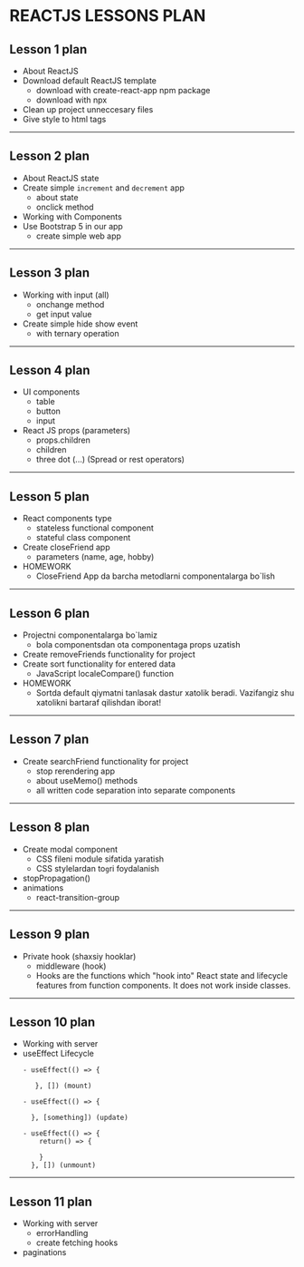 # REACTJS LESSONS PLAN

## Lesson 1 plan

- About ReactJS
- Download default ReactJS template
  - download with create-react-app npm package
  - download with npx
- Clean up project unneccesary files
- Give style to html tags

---

## Lesson 2 plan

- About ReactJS state
- Create simple `increment` and `decrement` app
  - about state
  - onclick method
- Working with Components
- Use Bootstrap 5 in our app
  - create simple web app

---

## Lesson 3 plan

- Working with input (all)
  - onchange method
  - get input value
- Create simple hide show event
  - with ternary operation

---

## Lesson 4 plan

- UI components
  - table
  - button
  - input
- React JS props (parameters)
  - props.children
  - children
  - three dot (...) (Spread or rest operators)

---

## Lesson 5 plan

- React components type
  - stateless functional component
  - stateful class component
- Create closeFriend app
  - parameters (name, age, hobby)
- HOMEWORK
  - CloseFriend App da barcha metodlarni componentalarga bo`lish

---

## Lesson 6 plan

- Projectni componentalarga bo`lamiz
  - bola componentsdan ota componentaga props uzatish
- Create removeFriends functionality for project
- Create sort functionality for entered data
  - JavaScript localeCompare() function
- HOMEWORK
  - Sortda default qiymatni tanlasak dastur xatolik beradi. 
    Vazifangiz shu xatolikni bartaraf qilishdan iborat!

---

## Lesson 7 plan

- Create searchFriend functionality for project
  - stop rerendering app
  - about useMemo() methods
  - all written code separation into separate components

---

## Lesson 8 plan

- Create modal component
  - CSS fileni module sifatida yaratish
  - CSS stylelardan to`g`ri foydalanish
- stopPropagation()
- animations
  - react-transition-group

---

## Lesson 9 plan

- Private hook (shaxsiy hooklar)
  - middleware (hook)
  - Hooks are the functions which "hook into" React state and lifecycle features from function components. It does not work inside classes.

---

## Lesson 10 plan

- Working with server
- useEffect Lifecycle
  ```
  - useEffect(() => {

     }, []) (mount)

  - useEffect(() => {

    }, [something]) (update)

  - useEffect(() => {
      return() => {

      }
    }, []) (unmount)
  ```

---

## Lesson 11 plan

- Working with server
  - errorHandling
  - create fetching hooks
- paginations

